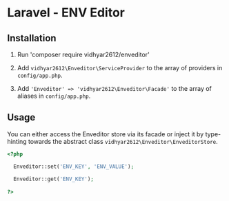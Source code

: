 # Laravel - ENV Editor

## Installation

1. Run 'composer require vidhyar2612/enveditor'

2. Add `vidhyar2612\Enveditor\ServiceProvider` to the array of providers in `config/app.php`.

3. Add `'Enveditor' => 'vidhyar2612\Enveditor\Facade'` to the array of aliases in `config/app.php`.
  
## Usage

You can either access the Enveditor store via its facade or inject it by type-hinting towards the abstract class `vidhyar2612\Enveditor\EnveditorStore`.

```php
<?php

  Enveditor::set('ENV_KEY', 'ENV_VALUE');
  
  Enveditor::get('ENV_KEY');
  
?>
```

